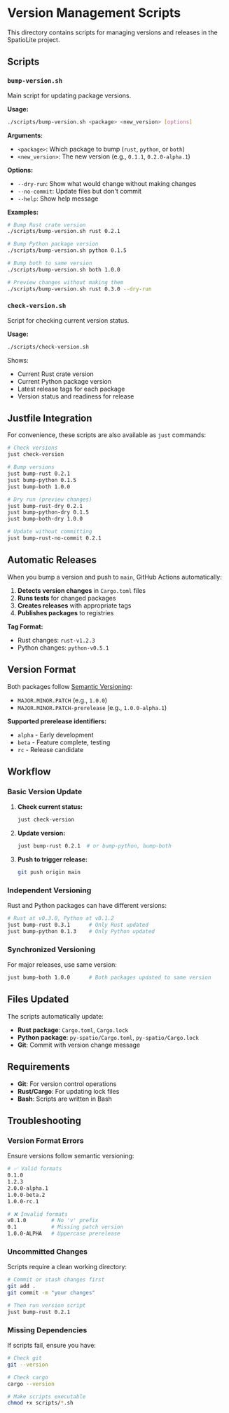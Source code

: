 # Version Management Scripts

This directory contains scripts for managing versions and releases in the SpatioLite project.

## Scripts

### `bump-version.sh`

Main script for updating package versions.

**Usage:**
```bash
./scripts/bump-version.sh <package> <new_version> [options]
```

**Arguments:**
- `<package>`: Which package to bump (`rust`, `python`, or `both`)
- `<new_version>`: The new version (e.g., `0.1.1`, `0.2.0-alpha.1`)

**Options:**
- `--dry-run`: Show what would change without making changes
- `--no-commit`: Update files but don't commit
- `--help`: Show help message

**Examples:**
```bash
# Bump Rust crate version
./scripts/bump-version.sh rust 0.2.1

# Bump Python package version
./scripts/bump-version.sh python 0.1.5

# Bump both to same version
./scripts/bump-version.sh both 1.0.0

# Preview changes without making them
./scripts/bump-version.sh rust 0.3.0 --dry-run
```

### `check-version.sh`

Script for checking current version status.

**Usage:**
```bash
./scripts/check-version.sh
```

Shows:
- Current Rust crate version
- Current Python package version
- Latest release tags for each package
- Version status and readiness for release

## Justfile Integration

For convenience, these scripts are also available as `just` commands:

```bash
# Check versions
just check-version

# Bump versions
just bump-rust 0.2.1
just bump-python 0.1.5
just bump-both 1.0.0

# Dry run (preview changes)
just bump-rust-dry 0.2.1
just bump-python-dry 0.1.5
just bump-both-dry 1.0.0

# Update without committing
just bump-rust-no-commit 0.2.1
```

## Automatic Releases

When you bump a version and push to `main`, GitHub Actions automatically:

1. **Detects version changes** in `Cargo.toml` files
2. **Runs tests** for changed packages
3. **Creates releases** with appropriate tags
4. **Publishes packages** to registries

**Tag Format:**
- Rust changes: `rust-v1.2.3`
- Python changes: `python-v0.5.1`

## Version Format

Both packages follow [Semantic Versioning](https://semver.org/):

- `MAJOR.MINOR.PATCH` (e.g., `1.0.0`)
- `MAJOR.MINOR.PATCH-prerelease` (e.g., `1.0.0-alpha.1`)

**Supported prerelease identifiers:**
- `alpha` - Early development
- `beta` - Feature complete, testing
- `rc` - Release candidate

## Workflow

### Basic Version Update

1. **Check current status:**
   ```bash
   just check-version
   ```

2. **Update version:**
   ```bash
   just bump-rust 0.2.1  # or bump-python, bump-both
   ```

3. **Push to trigger release:**
   ```bash
   git push origin main
   ```

### Independent Versioning

Rust and Python packages can have different versions:

```bash
# Rust at v0.3.0, Python at v0.1.2
just bump-rust 0.3.1      # Only Rust updated
just bump-python 0.1.3    # Only Python updated
```

### Synchronized Versioning

For major releases, use same version:

```bash
just bump-both 1.0.0      # Both packages updated to same version
```

## Files Updated

The scripts automatically update:

- **Rust package**: `Cargo.toml`, `Cargo.lock`
- **Python package**: `py-spatio/Cargo.toml`, `py-spatio/Cargo.lock`
- **Git**: Commit with version change message

## Requirements

- **Git**: For version control operations
- **Rust/Cargo**: For updating lock files
- **Bash**: Scripts are written in Bash

## Troubleshooting

### Version Format Errors

Ensure versions follow semantic versioning:
```bash
# ✅ Valid formats
0.1.0
1.2.3
2.0.0-alpha.1
1.0.0-beta.2
1.0.0-rc.1

# ❌ Invalid formats
v0.1.0        # No 'v' prefix
0.1           # Missing patch version
1.0.0-ALPHA   # Uppercase prerelease
```

### Uncommitted Changes

Scripts require a clean working directory:
```bash
# Commit or stash changes first
git add .
git commit -m "your changes"

# Then run version script
just bump-rust 0.2.1
```

### Missing Dependencies

If scripts fail, ensure you have:
```bash
# Check git
git --version

# Check cargo
cargo --version

# Make scripts executable
chmod +x scripts/*.sh
```
